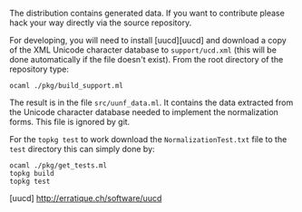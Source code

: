 The distribution contains generated data. If you want to contribute
please hack your way directly via the source repository.

For developing, you will need to install [uucd][uucd] and download a copy
of the XML Unicode character database to `support/ucd.xml` (this will be done
automatically if the file doesn't exist). From the root directory of the
repository type:

    ocaml ./pkg/build_support.ml

The result is in the file `src/uunf_data.ml`. It contains the data
extracted from the Unicode character database needed to implement the
normalization forms. This file is ignored by git.

For the `topkg test` to work download the `NormalizationTest.txt` file
to the `test` directory this can simply done by:

    ocaml ./pkg/get_tests.ml
    topkg build
    topkg test
 
[uucd] http://erratique.ch/software/uucd
